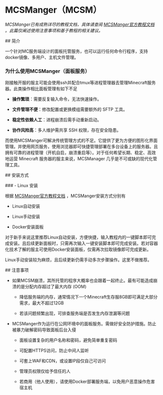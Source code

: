 # MCSManger（MCSM）

*MCSManger已有成熟详尽的教程文档，具体请查阅 [MCSManger官方教程文档](https://docs.mcsmanager.com/zh_cn/) 。此篇仅阐述使用注意事项和基于教程的相关建议。*

## 简介

一个针对MC服务端设计的面板托管服务，也可以运行任何命令行程序，支持docker镜像、多用户、主机文件管理。

### 为什么使用MCSManger（面板服务）

刚接触开服的服主可能会使用ssh并配合tmux等进程管理器去管理Minecraft服务器。此类操作相比面板管理有如下不足

- **操作繁琐**：需要反复输入命令，无法快速操作。
  
- **文件管理不便**：修改配置或更换模组需要额外的 SFTP 工具。
  
- **稳定性依赖人工**：进程崩溃后需手动重新启动。
  
- **协作风险高**：多人维护需共享 SSH 权限，存在安全隐患。
  

而使用MCSManger可解决传统管理方式的不足。它提供了更为方便的图形化界面管理。并使用网页服务，使用浏览器即可快捷管理部署在多台设备上的服务器。且拥有可靠的进程管理（开机自启，崩溃重启等）。对于任何希望长期、稳定、高效地运营 Minecraft 服务器的服主来说，MCSManager 几乎是不可或缺的现代化管理工具。

## 安装方式

### - Linux 安装

根据 [MCSManger官方教程文档](https://docs.mcsmanager.com/zh_cn/) ，MCSManger安装方式分别有

- Linux自动安装
  
- Linux手动安装
  
- Docker安装面板
  

对于新手来说这里推荐Linux自动安装，方便快捷，输入教程内的一键脚本即可完成安装。且后续更新面板时，只需再次输入一键安装脚本即可完成安装。若对容器化技术了解的服主可使用Docker安装面板，仅需再次拉取镜像即可完成更新。

Linux手动安装较为麻烦，且后续更新仍需手动多次步骤操作。这里不做推荐。

## 注意事项

- 如果MCSM崩溃，其所托管的程序大概率也会跟着一起终止。最有可能造成崩溃的是分配内存超过了最大内存 (OOM)
  
  - 降低服务端的内存，通常情况下一个Minecraft生存服8GB即可满足大部分需求，最大不超过12GB
    
  - 若该问题频繁出现，可排查服务端是否发生内存泄漏等问题
    
- MCSManger作为运行在公网环境中的面板服务。需做好安全防护措施。防止被暴力破解密码导致面板后台入侵
  
  - 面板设置复杂的用户名称和密码，避免简单重复密码
    
  - 可配置HTTPS访问，防止中间人监听
    
  - 可套上WAF和CDN，或设置IP段仅自己可访问
    
  - 管理员权限仅给予信任的人
    
  - 若商用（他人使用），请使用Docker部署服务端，以免用户恶意操作危害宿主机
